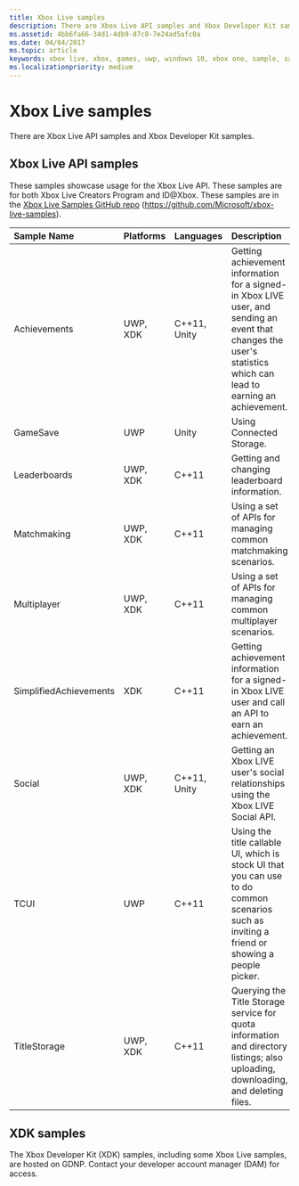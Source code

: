 ```yaml
---
title: Xbox Live samples
description: There are Xbox Live API samples and Xbox Developer Kit samples.
ms.assetid: 4bb6fa66-34d1-4db9-87c8-7e24ad5afc0a
ms.date: 04/04/2017
ms.topic: article
keywords: xbox live, xbox, games, uwp, windows 10, xbox one, sample, samples
ms.localizationpriority: medium
---
```


# Xbox Live samples

There are Xbox Live API samples and Xbox Developer Kit samples.


## Xbox Live API samples

These samples showcase usage for the Xbox Live API.
These samples are for both Xbox Live Creators Program and ID@Xbox.
These samples are in the [Xbox Live Samples GitHub repo](https://github.com/Microsoft/xbox-live-samples) (https://github.com/Microsoft/xbox-live-samples).

| Sample Name             | Platforms | Languages                     | Description                                                                                                                                                                                                           |
|:------------------------|:----------|:------------------------------|:----------------------------------------------------------------------------------------------------------------------------------------------------------------------------------------------------------------------|
| Achievements            | UWP, XDK | C++11, Unity                   | Getting achievement information for a signed-in Xbox LIVE user, and sending an event that changes the user's statistics which can lead to earning an achievement. |
| GameSave                | UWP      | Unity                          | Using Connected Storage. |
| Leaderboards            | UWP, XDK | C++11                          | Getting and changing leaderboard information. |
| Matchmaking             | UWP, XDK | C++11                          | Using a set of APIs for managing common matchmaking scenarios. |
| Multiplayer             | UWP, XDK | C++11                          | Using a set of APIs for managing common multiplayer scenarios. |
| SimplifiedAchievements  | XDK      | C++11                          | Getting achievement information for a signed-in Xbox LIVE user and call an API to earn an achievement. |
| Social                  | UWP, XDK | C++11, Unity                   | Getting an Xbox LIVE user's social relationships using the Xbox LIVE Social API. |
| TCUI                    | UWP      | C++11                          | Using the title callable UI, which is stock UI that you can use to do common scenarios such as inviting a friend or showing a people picker. |
| TitleStorage            | UWP, XDK | C++11                          | Querying the Title Storage service for quota information and directory listings; also uploading, downloading, and deleting files. |


## XDK samples

The Xbox Developer Kit (XDK) samples, including some Xbox Live samples, are hosted on GDNP. 
Contact your developer account manager (DAM) for access.
